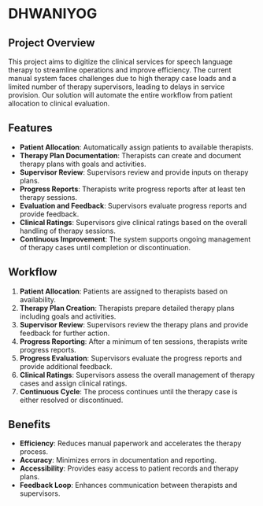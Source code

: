 # DHWANIYOG

## Project Overview

This project aims to digitize the clinical services for speech language therapy to streamline operations and improve efficiency. The current manual system faces challenges due to high therapy case loads and a limited number of therapy supervisors, leading to delays in service provision. Our solution will automate the entire workflow from patient allocation to clinical evaluation.

## Features

- **Patient Allocation**: Automatically assign patients to available therapists.
- **Therapy Plan Documentation**: Therapists can create and document therapy plans with goals and activities.
- **Supervisor Review**: Supervisors review and provide inputs on therapy plans.
- **Progress Reports**: Therapists write progress reports after at least ten therapy sessions.
- **Evaluation and Feedback**: Supervisors evaluate progress reports and provide feedback.
- **Clinical Ratings**: Supervisors give clinical ratings based on the overall handling of therapy sessions.
- **Continuous Improvement**: The system supports ongoing management of therapy cases until completion or discontinuation.

## Workflow

1. **Patient Allocation**: Patients are assigned to therapists based on availability.
2. **Therapy Plan Creation**: Therapists prepare detailed therapy plans including goals and activities.
3. **Supervisor Review**: Supervisors review the therapy plans and provide feedback for further action.
4. **Progress Reporting**: After a minimum of ten sessions, therapists write progress reports.
5. **Progress Evaluation**: Supervisors evaluate the progress reports and provide additional feedback.
6. **Clinical Ratings**: Supervisors assess the overall management of therapy cases and assign clinical ratings.
7. **Continuous Cycle**: The process continues until the therapy case is either resolved or discontinued.

## Benefits

- **Efficiency**: Reduces manual paperwork and accelerates the therapy process.
- **Accuracy**: Minimizes errors in documentation and reporting.
- **Accessibility**: Provides easy access to patient records and therapy plans.
- **Feedback Loop**: Enhances communication between therapists and supervisors.
